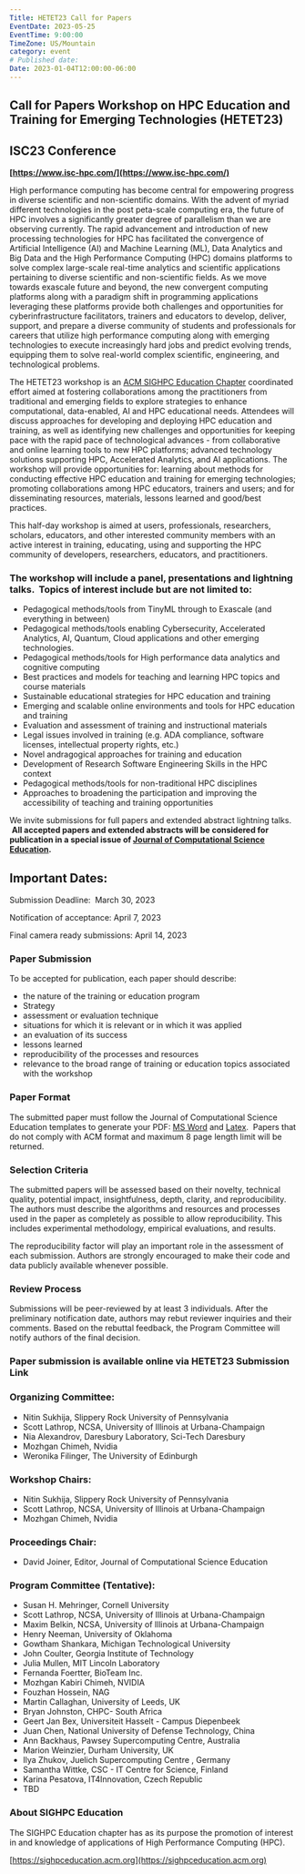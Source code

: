 ```yaml
---
Title: HETET23 Call for Papers
EventDate: 2023-05-25
EventTime: 9:00:00
TimeZone: US/Mountain
category: event
# Published date:
Date: 2023-01-04T12:00:00-06:00
---
```

## Call for Papers Workshop on HPC Education and Training for Emerging Technologies (HETET23)

## ISC23 Conference

**[https://www.isc-hpc.com/](https://www.isc-hpc.com/)**

High performance computing has become central for empowering progress in diverse scientific and non-scientific domains. With the advent of myriad different technologies in the post peta-scale computing era, the future of HPC involves a significantly greater degree of parallelism than we are observing currently. The rapid advancement and introduction of new processing technologies for HPC has facilitated the convergence of Artificial Intelligence (AI) and Machine Learning (ML), Data Analytics and Big Data and the High Performance Computing (HPC) domains platforms to solve complex large-scale real-time analytics and scientific applications pertaining to diverse scientific and non-scientific fields. As we move towards exascale future and beyond, the new convergent computing platforms along with a paradigm shift in programming applications leveraging these platforms provide both challenges and opportunities for cyberinfrastructure facilitators, trainers and educators to develop, deliver, support, and prepare a diverse community of students and professionals for careers that utilize high performance computing along with emerging technologies to execute increasingly hard jobs and predict evolving trends, equipping them to solve real-world complex scientific, engineering, and technological problems.

The HETET23 workshop is an [ACM SIGHPC Education Chapter](https://sighpceducation.acm.org/) coordinated effort aimed at fostering collaborations among the practitioners from traditional and emerging fields to explore strategies to enhance computational, data-enabled, AI and HPC educational needs. Attendees will discuss approaches for developing and deploying HPC education and training, as well as identifying new challenges and opportunities for keeping pace with the rapid pace of technological advances - from collaborative and online learning tools to new HPC platforms; advanced technology solutions supporting HPC, Accelerated Analytics, and AI applications. The workshop will provide opportunities for: learning about methods for conducting effective HPC education and training for emerging technologies; promoting collaborations among HPC educators, trainers and users; and for disseminating resources, materials, lessons learned and good/best practices.

This half-day workshop is aimed at users, professionals, researchers, scholars, educators, and other interested community members with an active interest in training, educating, using and supporting the HPC community of developers, researchers, educators, and practitioners.

### The workshop will include a panel, presentations and lightning talks.  Topics of interest include but are not limited to:

* Pedagogical methods/tools from TinyML through to Exascale (and everything in between)
* Pedagogical methods/tools enabling Cybersecurity, Accelerated Analytics, AI, Quantum, Cloud applications and other emerging technologies.
* Pedagogical methods/tools for High performance data analytics and cognitive computing
* Best practices and models for teaching and learning HPC topics and course materials
* Sustainable educational strategies for HPC education and training
* Emerging and scalable online environments and tools for HPC education and training
* Evaluation and assessment of training and instructional materials
* Legal issues involved in training (e.g. ADA compliance, software licenses, intellectual property rights, etc.)
* Novel andragogical approaches for training and education
* Development of Research Software Engineering Skills in the HPC context
* Pedagogical methods/tools for non-traditional HPC disciplines
* Approaches to broadening the participation and improving the accessibility of teaching and training opportunities

We invite submissions for full papers and extended abstract lightning talks.  **All accepted papers and extended abstracts will be considered for publication in a special issue of [Journal of Computational Science Education](http://jocse.org).**

## Important Dates:

Submission Deadline:  March 30, 2023

Notification of acceptance: April 7, 2023

Final camera ready submissions: April 14, 2023

### Paper Submission

To be accepted for publication, each paper should describe:

* the nature of the training or education program
* Strategy
* assessment or evaluation technique
* situations for which it is relevant or in which it was applied
* an evaluation of its success
* lessons learned
* reproducibility of the processes and resources
* relevance to the broad range of training or education topics associated with the workshop

### Paper Format

The submitted paper must follow the Journal of Computational Science Education templates to generate your PDF: [MS Word](http://www.acm.org/publications/article-templates/proceedings-template.html) and [Latex](http://www.acm.org/publications/article-templates/proceedings-template.html).  Papers that do not comply with ACM format and maximum 8 page length limit will be returned.

### Selection Criteria

The submitted papers will be assessed based on their novelty, technical quality, potential impact, insightfulness, depth, clarity, and reproducibility. The authors must describe the algorithms and resources and processes used in the paper as completely as possible to allow reproducibility. This includes experimental methodology, empirical evaluations, and results.

The reproducibility factor will play an important role in the assessment of each submission. Authors are strongly encouraged to make their code and data publicly available whenever possible.

### Review Process

Submissions will be peer-reviewed by at least 3 individuals. After the preliminary notification date, authors may rebut reviewer inquiries and their comments. Based on the rebuttal feedback, the Program Committee will notify authors of the final decision.

### Paper submission is available online via HETET23 Submission Link

### Organizing Committee:

* Nitin Sukhija, Slippery Rock University of Pennsylvania
* Scott Lathrop, NCSA, University of Illinois at Urbana-Champaign
* Nia Alexandrov, Daresbury Laboratory, Sci-Tech Daresbury
* Mozhgan Chimeh, Nvidia
* Weronika Filinger, The University of Edinburgh

### Workshop Chairs:

* Nitin Sukhija, Slippery Rock University of Pennsylvania
* Scott Lathrop, NCSA, University of Illinois at Urbana-Champaign
* Mozhgan Chimeh, Nvidia

### Proceedings Chair:

* David Joiner, Editor, Journal of Computational Science Education

### Program Committee (Tentative):

* Susan H. Mehringer, Cornell University
* Scott Lathrop, NCSA, University of Illinois at Urbana-Champaign
* Maxim Belkin, NCSA, University of Illinois at Urbana-Champaign
* Henry Neeman, University of Oklahoma
* Gowtham Shankara, Michigan Technological University
* John Coulter, Georgia Institute of Technology
* Julia Mullen, MIT Lincoln Laboratory
* Fernanda Foertter, BioTeam Inc.
* Mozhgan Kabiri Chimeh, NVIDIA
* Fouzhan Hossein, NAG
* Martin Callaghan, University of Leeds, UK
* Bryan Johnston, CHPC- South Africa
* Geert Jan Bex, Universiteit Hasselt - Campus Diepenbeek
* Juan Chen, National University of Defense Technology, China
* Ann Backhaus, Pawsey Supercomputing Centre, Australia
* Marion Weinzier, Durham University, UK
* Ilya Zhukov, Juelich Supercomputing Centre , Germany
* Samantha Wittke, CSC - IT Centre for Science, Finland
* Karina Pesatova, IT4Innovation, Czech Republic
* TBD

### About SIGHPC Education

The SIGHPC Education chapter has as its purpose the promotion of interest in and knowledge of applications of High Performance Computing (HPC).

[https://sighpceducation.acm.org](https://sighpceducation.acm.org)
